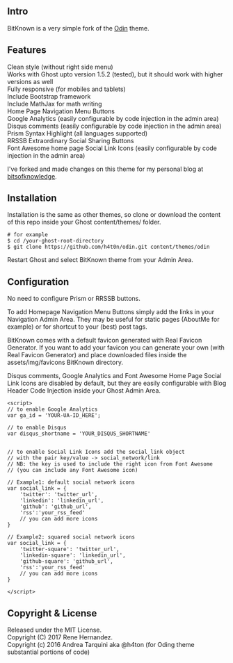 ## Intro

BitKnown is a very simple fork of the [Odin](https://github.com/h4t0n/odin) theme.

## Features

Clean style (without right side menu)  
Works with Ghost upto version 1.5.2 (tested), but it should work with higher versions as well  
Fully responsive (for mobiles and tablets)  
Include Bootstrap framework  
Include MathJax for math writing  
Home Page Navigation Menu Buttons  
Google Analytics (easily configurable by code injection in the admin area)  
Disqus comments (easily configurable by code injection in the admin area)  
Prism Syntax Highlight (all languages supported)  
RRSSB Extraordinary Social Sharing Buttons  
Font Awesome home page Social Link Icons (easily configurable by code injection in the admin area)  

I've forked and made changes on this theme for my personal blog at [bitsofknowledge](https://bitsofknowledge.net).

## Installation

Installation is the same as other themes, so clone or download the content of this repo inside your Ghost content/themes/ folder.

```
# for example
$ cd /your-ghost-root-directory
$ git clone https://github.com/h4t0n/odin.git content/themes/odin
```
Restart Ghost and select BitKnown theme from your Admin Area.

## Configuration

No need to configure Prism or RRSSB buttons.

To add Homepage Navigation Menu Buttons simply add the links in your Navigation Admin Area. They may be useful for static pages (AboutMe for example) or for shortcut to your (best) post tags.

BitKnown comes with a default favicon generated with Real Favicon Generator. If you want to add your favicon you can generate your own (with Real Favicon Generator) and place downloaded files inside the assets/img/favicons BitKnown directory.

Disqus comments, Google Analytics and Font Awesome Home Page Social Link Icons are disabled by default, but they are easily configurable with Blog Header Code Injection inside your Ghost Admin Area.

```
<script>
// to enable Google Analytics
var ga_id = 'YOUR-UA-ID_HERE';

// to enable Disqus
var disqus_shortname = 'YOUR_DISQUS_SHORTNAME'


// to enable Social Link Icons add the social_link object
// with the pair key/value -> social_network/link
// NB: the key is used to include the right icon from Font Awesome
// (you can include any Font Awesome icon)

// Example1: default social network icons
var social_link = {
    'twitter': 'twitter_url',
    'linkedin': 'linkedin_url',
    'github': 'github_url',
    'rss':'your_rss_feed'
    // you can add more icons
}

// Example2: squared social network icons
var social_link = {
    'twitter-square': 'twitter_url',
    'linkedin-square': 'linkedin_url',
    'github-square': 'github_url',
    'rss':'your_rss_feed'
    // you can add more icons
}

</script>
```

## Copyright & License

Released under the MIT License.  
Copyright (C) 2017 Rene Hernandez.  
Copyright (c) 2016 Andrea Tarquini aka @h4ton (for Oding theme substantial portions of code)
